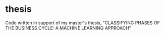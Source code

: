 # thesis
Code written in support of my master's thesis, "CLASSIFYING PHASES OF THE BUSINESS CYCLE: A MACHINE LEARNING APPROACH"
